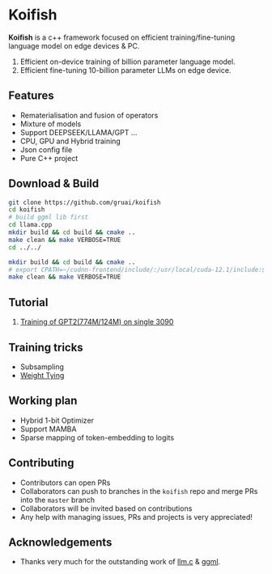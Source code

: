 # Koifish

**Koifish** is a c++ framework focused on efficient training/fine-tuning language model on edge devices & PC. 
1. Efficient  on-device training of billion parameter language model.
2. Efficient  fine-tuning 10-billion parameter LLMs on edge device.

## Features

- Rematerialisation and fusion of operators
- Mixture of models
- Support DEEPSEEK/LLAMA/GPT ...
- CPU, GPU and Hybrid training
- Json config file
- Pure C++ project

## Download & Build

```bash
git clone https://github.com/gruai/koifish
cd koifish
# build ggml lib first
cd llama.cpp
mkdir build && cd build && cmake .. 
make clean && make VERBOSE=TRUE
cd ../../

mkdir build && cd build && cmake ..
# export CPATH=~/cudnn-frontend/include/:/usr/local/cuda-12.1/include:$CPATH        # maybe need this to export CPATH
make clean && make VERBOSE=TRUE
```

## Tutorial
1.    [Training of GPT2(774M/124M) on single 3090](cases/tutorial_gpt2.md)

## Training tricks
- Subsampling
- [Weight Tying](cases/tricks/WeightTying.md)

## Working plan
- Hybrid 1-bit Optimizer
- Support MAMBA
- Sparse mapping of token-embedding to logits

## Contributing

- Contributors can open PRs
- Collaborators can push to branches in the `koifish` repo and merge PRs into the `master` branch
- Collaborators will be invited based on contributions
- Any help with managing issues, PRs and projects is very appreciated!
  
## Acknowledgements

* Thanks very much for the outstanding work of [llm.c](https://github.com/karpathy/llm.c) & [ggml](https://github.com/ggerganov/ggml).